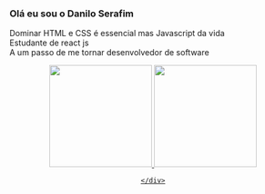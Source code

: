 ### Olá eu sou o Danilo Serafim



Dominar HTML e CSS é essencial mas Javascript da vida <br>
Estudante de react js <br>
A um passo de me tornar desenvolvedor de software


<div align="center">
  <a href="https://github.com/danilobserafim">
       <img height="180em" src="https://github-readme-stats.vercel.app/api/top-langs/?username=danilobserafim&layout=compact&langs_count=7&theme=dark"/> 
       <img height="180em" src="https://github-readme-stats.vercel.app/api?username=danilobserafim&show_icons=true&theme=dark&include_all_commits=true&count_private=true"/>
    
    </div>
